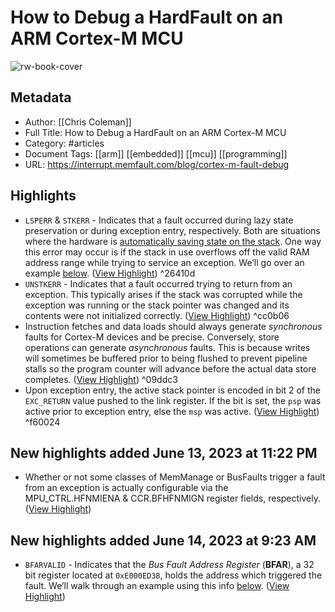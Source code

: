 # How to Debug a HardFault on an ARM Cortex-M MCU

![rw-book-cover](https://interrupt.memfault.com/img/cortex-m-fault/cortex-m-fault-gdb-debug2.png)

## Metadata
- Author: [[Chris Coleman]]
- Full Title: How to Debug a HardFault on an ARM Cortex-M MCU
- Category: #articles
- Document Tags: [[arm]] [[embedded]] [[mcu]] [[programming]] 
- URL: https://interrupt.memfault.com/blog/cortex-m-fault-debug

## Highlights
- `LSPERR` & `STKERR` - Indicates that a fault occurred during lazy state preservation or during exception entry, respectively. Both are situations where the hardware is [automatically saving state on the stack](https://interrupt.memfault.com/blog/cortex-m-rtos-context-switching#context-state-stacking). One way this error may occur is if the stack in use overflows off the valid RAM address range while trying to service an exception. We’ll go over an example [below](https://interrupt.memfault.com/blog/cortex-m-hardfault-debug#stkerr-example). ([View Highlight](https://read.readwise.io/read/01h2vsnm7pemeera7ekd0wpq2x)) ^26410d
- `UNSTKERR` - Indicates that a fault occurred trying to return from an exception. This typically arises if the stack was corrupted while the exception was running or the stack pointer was changed and its contents were not initialized correctly. ([View Highlight](https://read.readwise.io/read/01h2vsnrsnw1fw2dc5ferrpyab)) ^cc0b06
- Instruction fetches and data loads should always generate *synchronous* faults for Cortex-M devices and be precise. Conversely, store operations can generate *asynchronous* faults. This is because writes will sometimes be buffered prior to being flushed to prevent pipeline stalls so the program counter will advance before the actual data store completes. ([View Highlight](https://read.readwise.io/read/01h2vsxcc65m8tcnfq1demrt5c)) ^09ddc3
- Upon exception entry, the active stack pointer is encoded in bit 2 of the `EXC_RETURN` value pushed to the link register. If the bit is set, the `psp` was active prior to exception entry, else the `msp` was active. ([View Highlight](https://read.readwise.io/read/01h2vv8xk3643e4xnch285zpve)) ^f60024
## New highlights added June 13, 2023 at 11:22 PM
- Whether or not some classes of MemManage or BusFaults trigger a fault from an exception is actually configurable via the MPU_CTRL.HFNMIENA & CCR.BFHFNMIGN register fields, respectively. ([View Highlight](https://read.readwise.io/read/01h2vvkffw45vbvbm3320bvbfc))
## New highlights added June 14, 2023 at 9:23 AM
- `BFARVALID` - Indicates that the *Bus Fault Address Register* (**BFAR**), a 32 bit register located at `0xE000ED38`, holds the address which triggered the fault. We’ll walk through an example using this info [below](https://interrupt.memfault.com/blog/cortex-m-hardfault-debug#bad-address-read-example). ([View Highlight](https://read.readwise.io/read/01h2wzjtmc7x0egbfvvhkpmnjt))

